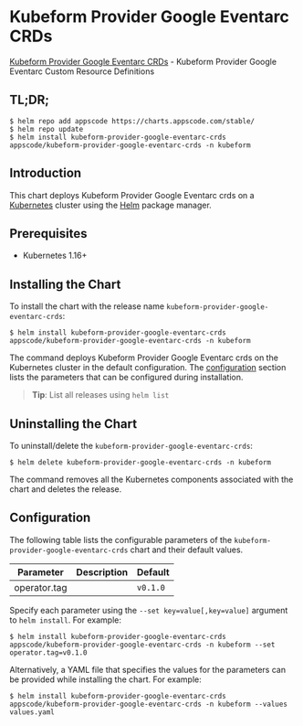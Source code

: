 # Kubeform Provider Google Eventarc CRDs

[Kubeform Provider Google Eventarc CRDs](https://github.com/kubeform) - Kubeform Provider Google Eventarc Custom Resource Definitions

## TL;DR;

```console
$ helm repo add appscode https://charts.appscode.com/stable/
$ helm repo update
$ helm install kubeform-provider-google-eventarc-crds appscode/kubeform-provider-google-eventarc-crds -n kubeform
```

## Introduction

This chart deploys Kubeform Provider Google Eventarc crds on a [Kubernetes](http://kubernetes.io) cluster using the [Helm](https://helm.sh) package manager.

## Prerequisites

- Kubernetes 1.16+

## Installing the Chart

To install the chart with the release name `kubeform-provider-google-eventarc-crds`:

```console
$ helm install kubeform-provider-google-eventarc-crds appscode/kubeform-provider-google-eventarc-crds -n kubeform
```

The command deploys Kubeform Provider Google Eventarc crds on the Kubernetes cluster in the default configuration. The [configuration](#configuration) section lists the parameters that can be configured during installation.

> **Tip**: List all releases using `helm list`

## Uninstalling the Chart

To uninstall/delete the `kubeform-provider-google-eventarc-crds`:

```console
$ helm delete kubeform-provider-google-eventarc-crds -n kubeform
```

The command removes all the Kubernetes components associated with the chart and deletes the release.

## Configuration

The following table lists the configurable parameters of the `kubeform-provider-google-eventarc-crds` chart and their default values.

|  Parameter   | Description | Default  |
|--------------|-------------|----------|
| operator.tag |             | `v0.1.0` |


Specify each parameter using the `--set key=value[,key=value]` argument to `helm install`. For example:

```console
$ helm install kubeform-provider-google-eventarc-crds appscode/kubeform-provider-google-eventarc-crds -n kubeform --set operator.tag=v0.1.0
```

Alternatively, a YAML file that specifies the values for the parameters can be provided while
installing the chart. For example:

```console
$ helm install kubeform-provider-google-eventarc-crds appscode/kubeform-provider-google-eventarc-crds -n kubeform --values values.yaml
```
